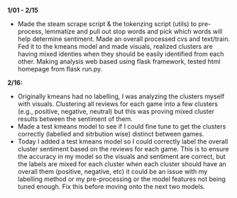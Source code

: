 
**1/01 - 2/15**
- Made the steam scrape script & the tokenzing script (utils) to pre-process, lemmatize and pull out stop words and pick which words will help determine sentiment. Made an overall processed cvs and text/train. Fed it to the kmeans model and made visuals, realized clusters are having mixed identies when they should be easily identified from each other. Making analysis web based using flask framework, tested html homepage from flask run.py. 


**2/16:**
- Originally kmeans had no labelling, I was analyzing the clusters myself with visuals. Clustering all reviews for each game into a few clusters (e.g., positive, negative, neutral) but this was proving mixed cluster results between the sentiment of them.
- Made a test kmeans model to see if I could fine tune to get the clusters correctly (labelled and sitrbution wise) distinct between games.
- Today I added a test kmeans model so I could correctly label the overall cluster sentiment based on the reviews for each game. This is to ensure the accuracy in my model so the visuals and sentiment are correct, but the labels are mixed for each cluster when each cluster should have an overall them (positive, negative, etc) it could be an issue with my labelling method or my pre-processing or the model features not being tuned enough. Fix this before moving onto the next two models.
